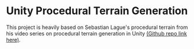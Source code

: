 # Unity Procedural Terrain Generation
This project is heavily based on Sebastian Lague's procedural terrain from his video series on procedural terrain generation in Unity [(Github repo link here)](https://github.com/SebLague/Procedural-Landmass-Generation).
